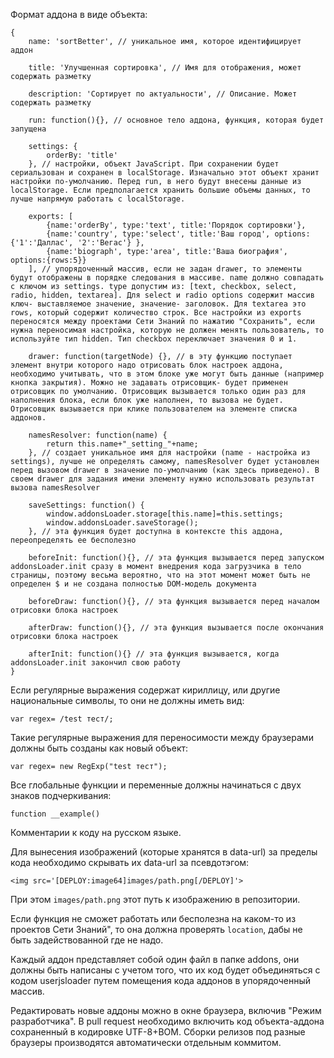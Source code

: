 ﻿Формат аддона в виде объекта:  

    {
        name: 'sortBetter', // уникальное имя, которое идентифицирует аддон
        
        title: 'Улучшенная сортировка', // Имя для отображения, может содержать разметку
        
        description: 'Сортирует по актуальности', // Описание. Может содержать разметку
        
        run: function(){}, // основное тело аддона, функция, которая будет запущена
        
        settings: {
            orderBy: 'title'
        }, // настройки, объект JavaScript. При сохранении будет сериальзован и сохранен в localStorage. Изначально этот объект хранит настройки по-умолчанию. Перед run, в него будут внесены данные из localStorage. Если предполагается хранить большие объемы данных, то лучше напрямую работать с localStorage.
        
        exports: [
            {name:'orderBy', type:'text', title:'Порядок сортировки'},
            {name:'country', type:'select', title:'Ваш город', options:{'1':'Даллас', '2':'Вегас'} },
            {name:'biograph', type:'area', title:'Ваша биография', options:{rows:5}}
        ], // упорядоченный массив, если не задан drawer, то элементы будут отображены в порядке следования в массиве. name должно совпадать с ключом из settings. type допустим из: [text, checkbox, select, radio, hidden, textarea]. Для select и radio options содержит массив ключ- выставляемое значение, значение- заголовок. Для textarea это rows, который содержит количество строк. Все настройки из exports переносятся между проектами Сети Знаний по нажатию "Сохранить", если нужна переносимая настройка, которую не должен менять пользователь, то используйте тип hidden. Тип checkbox переключает значения 0 и 1.
        
        drawer: function(targetNode) {}, // в эту функцию поступает элемент внутри которого надо отрисовать блок настроек аддона, необходимо учитывать, что в этом блоке уже могут быть данные (например кнопка закрытия). Можно не задавать отрисовщик- будет применен отрисовщик по умолчанию. Отрисовщик вызывается только один раз для наполнения блока, если блок уже наполнен, то вызова не будет. Отрисовщик вызывается при клике пользователем на элементе списка аддонов.
        
        namesResolver: function(name) {
            return this.name+"_setting_"+name;
        }, // создает уникальное имя для настройки (name - настройка из settings), лучше не определять самому, namesResolver будет установлен перед вызовом drawer в значение по-умолчанию (как здесь приведено). В своем drawer для задания имени элементу нужно использовать результат вызова namesResolver
        
        saveSettings: function() {
            window.addonsLoader.storage[this.name]=this.settings;
            window.addonsLoader.saveStorage();
        }, // эта функция будет доступна в контексте this аддона, переопределять ее бесполезно
        
        beforeInit: function(){}, // эта функция вызывается перед запуском addonsLoader.init сразу в момент внедрения кода загрузчика в тело страницы, поэтому весьма вероятно, что на этот момент может быть не определен $ и не создана полностью DOM-модель документа
        
        beforeDraw: function(){}, // эта функция вызывается перед началом отрисовки блока настроек
        
        afterDraw: function(){}, // эта функция вызывается после окончания отрисовки блока настроек
        
        afterInit: function(){} // эта функция вызывается, когда addonsLoader.init закончил свою работу
    }      

Если регулярные выражения содержат кириллицу, или другие национальные символы, то они не должны иметь вид:  

    var regex= /test тест/;
Такие регулярные выражения для переносимости между браузерами должны быть созданы как новый объект:  

    var regex= new RegExp("test тест");

Все глобальные функции  и переменные должны начинаться с двух знаков подчеркивания:  

    function __example()

Комментарии к коду на русском языке.  

Для вынесения изображений (которые хранятся в data-url) за  пределы кода необходимо скрывать их data-url за псевдотэгом:  

    <img src='[DEPLOY:image64]images/path.png[/DEPLOY]'>
При этом `images/path.png` этот путь к изображению в репозитории.  

Если функция не сможет работать или бесполезна на каком-то из проектов Сети Знаний", то она должна проверять `location`, дабы не быть задействованной где не надо.  

Каждый аддон представляет собой один файл в папке addons, они должны быть  написаны с учетом того, что их код будет объединяться с кодом userjsloader путем помещения кода аддонов в упорядоченный массив.  
    
Редактировать новые аддоны можно в окне браузера, включив "Режим разработчика". В pull request необходимо включить код объекта-аддона сохраненный в кодировке UTF-8+BOM. Сборки релизов под разные браузеры производятся автоматически отдельным коммитом.

